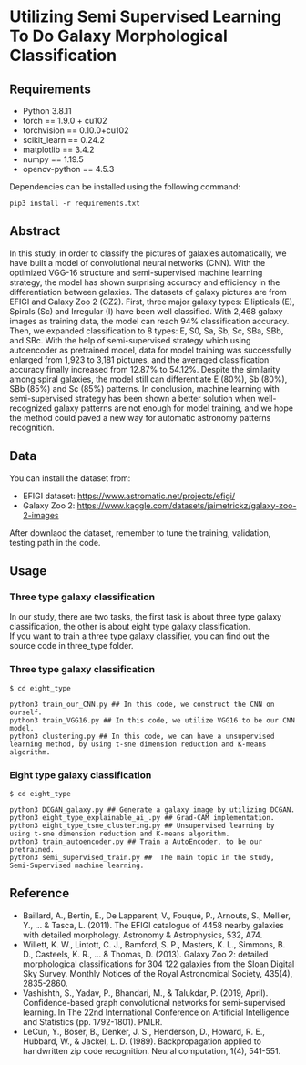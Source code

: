 # Utilizing Semi Supervised Learning To Do Galaxy Morphological Classification
## Requirements
- Python 3.8.11
- torch == 1.9.0 + cu102
- torchvision == 0.10.0+cu102
- scikit_learn == 0.24.2
- matplotlib == 3.4.2
- numpy == 1.19.5
- opencv-python == 4.5.3 <br/>

Dependencies can be installed using the following command: <br/>
```
pip3 install -r requirements.txt
```
## Abstract
In this study, in order to classify the pictures of galaxies automatically, we have
built a model of convolutional neural networks (CNN). With the optimized VGG-16
structure and semi-supervised machine learning strategy, the model has shown
surprising accuracy and efficiency in the differentiation between galaxies. The
datasets of galaxy pictures are from EFIGI and Galaxy Zoo 2 (GZ2). First, three
major galaxy types: Ellipticals (E), Spirals (Sc) and Irregular (I) have been well
classified. With 2,468 galaxy images as training data, the model can reach 94%
classification accuracy. Then, we expanded classification to 8 types: E, S0, Sa, Sb, Sc,
SBa, SBb, and SBc. With the help of semi-supervised strategy which using
autoencoder as pretrained model, data for model training was successfully enlarged
from 1,923 to 3,181 pictures, and the averaged classification accuracy finally
increased from 12.87% to 54.12%. Despite the similarity among spiral galaxies, the
model still can differentiate E (80%), Sb (80%), SBb (85%) and Sc (85%) patterns. In
conclusion, machine learning with semi-supervised strategy has been shown a better
solution when well-recognized galaxy patterns are not enough for model training, and
we hope the method could paved a new way for automatic astronomy patterns
recognition.
## Data
You can install the dataset from: <br>
- EFIGI dataset: https://www.astromatic.net/projects/efigi/
- Galaxy Zoo 2: https://www.kaggle.com/datasets/jaimetrickz/galaxy-zoo-2-images <br/>

After downlaod the dataset, remember to tune the training, validation, testing path in the code.
## Usage
### Three type galaxy classification
In our study, there are two tasks, the first task is about three type galaxy classification, the other is about eight type galaxy classification.<br/>
If you want to train a three type galaxy classifier, you can find out the source code in three_type folder.
### Three type galaxy classification
`$ cd eight_type` <br/>
```
python3 train_our_CNN.py ## In this code, we construct the CNN on ourself.
python3 train_VGG16.py ## In this code, we utilize VGG16 to be our CNN model.
python3 clustering.py ## In this code, we can have a unsupervised learning method, by using t-sne dimension reduction and K-means algorithm.
```
### Eight type galaxy classification
`$ cd eight_type` <br/>
```
python3 DCGAN_galaxy.py ## Generate a galaxy image by utilizing DCGAN.
python3 eight_type_explainable_ai_.py ## Grad-CAM implementation.
python3 eight_type_tsne_clustering.py ## Unsupervised learning by using t-sne dimension reduction and K-means algorithm.
python3 train_autoencoder.py ## Train a AutoEncoder, to be our pretrained.
python3 semi_supervised_train.py ##  The main topic in the study, Semi-Supervised machine learning.
```
## Reference
- Baillard, A., Bertin, E., De Lapparent, V., Fouqué, P., Arnouts, S., Mellier, Y., ... & Tasca, L. (2011). The EFIGI catalogue of 4458 nearby galaxies with detailed morphology. Astronomy & Astrophysics, 532, A74.
- Willett, K. W., Lintott, C. J., Bamford, S. P., Masters, K. L., Simmons, B. D., Casteels, K. R., ... & Thomas, D. (2013). Galaxy Zoo 2: detailed morphological classifications for 304 122 galaxies from the Sloan Digital Sky Survey. Monthly Notices of the Royal Astronomical Society, 435(4), 2835-2860.
- Vashishth, S., Yadav, P., Bhandari, M., & Talukdar, P. (2019, April). Confidence-based graph convolutional networks for semi-supervised learning. In The 22nd International Conference on Artificial Intelligence and Statistics (pp. 1792-1801). PMLR.
- LeCun, Y., Boser, B., Denker, J. S., Henderson, D., Howard, R. E., Hubbard, W., & Jackel, L. D. (1989). Backpropagation applied to handwritten zip code recognition. Neural computation, 1(4), 541-551.
